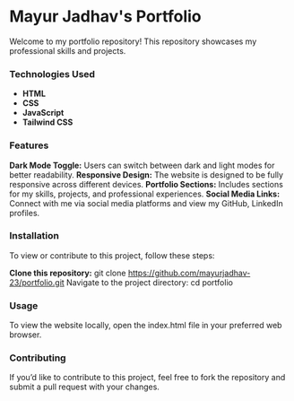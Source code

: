 # Mayur Jadhav's Portfolio

Welcome to my portfolio repository! This repository showcases my professional skills and projects.

### Technologies Used
- **HTML**
- **CSS**
- **JavaScript**
- **Tailwind CSS**

### Features
**Dark Mode Toggle:** Users can switch between dark and light modes for better readability.
**Responsive Design:** The website is designed to be fully responsive across different devices.
**Portfolio Sections:** Includes sections for my skills, projects, and professional experiences.
**Social Media Links:** Connect with me via social media platforms and view my GitHub, LinkedIn profiles.

### Installation
To view or contribute to this project, follow these steps:

**Clone this repository:**
git clone https://github.com/mayurjadhav-23/portfolio.git
Navigate to the project directory:
cd portfolio

### Usage
To view the website locally, open the index.html file in your preferred web browser.

### Contributing
If you’d like to contribute to this project, feel free to fork the repository and submit a pull request with your changes.


